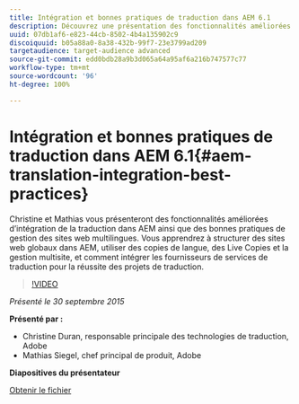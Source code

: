 ```yaml
---
title: Intégration et bonnes pratiques de traduction dans AEM 6.1
description: Découvrez une présentation des fonctionnalités améliorées d’intégration de la traduction dans AEM. Découvrez les bonnes pratiques de gestion des sites web multilingues.
uuid: 07db1af6-e823-44cb-8502-4b4a135902c9
discoiquuid: b05a88a0-8a38-432b-99f7-23e3799ad209
targetaudience: target-audience advanced
source-git-commit: edd0bdb28a9b3d065a64a95af6a216b747577c77
workflow-type: tm+mt
source-wordcount: '96'
ht-degree: 100%

---
```


# Intégration et bonnes pratiques de traduction dans AEM 6.1{#aem-translation-integration-best-practices}

Christine et Mathias vous présenteront des fonctionnalités améliorées d’intégration de la traduction dans AEM ainsi que des bonnes pratiques de gestion des sites web multilingues. Vous apprendrez à structurer des sites web globaux dans AEM, utiliser des copies de langue, des Live Copies et la gestion multisite, et comment intégrer les fournisseurs de services de traduction pour la réussite des projets de traduction.

>[!VIDEO](https://video.tv.adobe.com/v/19371/?quality=9)

*Présenté le 30 septembre 2015*

**Présenté par :**

* Christine Duran, responsable principale des technologies de traduction, Adobe
* Mathias Siegel, chef principal de produit, Adobe

**Diapositives du présentateur**

[Obtenir le fichier](assets/09302015-aem-gems-translation-integration-and-best-practices.pdf)

<!--
[Get back to the Overview](https://helpx.adobe.com/experience-manager/kt/eseminars/gems/aem-index.html)
-->
